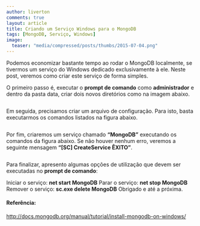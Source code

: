 ```yaml
---
author: liverton
comments: true
layout: article
title: Criando um Serviço Windows para o MongoDB
tags: [MongoDB, Serviço, Windows]
image:
  teaser: "media/compressed/posts/thumbs/2015-07-04.png"
---
```


Podemos economizar bastante tempo ao rodar o MongoDB localmente, se tivermos um serviço do Windows dedicado exclusivamente à ele. Neste post, veremos como criar este serviço de forma simples.

O primeiro passo é, executar o **prompt de comando** como **administrador** e dentro da pasta data, criar dois novos diretórios como na imagem abaixo.

<img src="{{ '/media/compressed/posts/2015-07-04/1.png' | prepend: site.baseurl }}" alt="">

Em seguida, precisamos criar um arquivo de configuração. Para isto, basta executarmos os comandos listados na figura abaixo.

<img src="{{ '/media/compressed/posts/2015-07-04/2.png' | prepend: site.baseurl }}" alt="">

Por fim, criaremos um serviço chamado **“MongoDB”** executando os comandos da figura abaixo. Se não houver nenhum erro, veremos a seguinte mensagem **“[SC] CreateService ÊXITO”**.

<img src="{{ '/media/compressed/posts/2015-07-04/3.png' | prepend: site.baseurl }}" alt="">

Para finalizar, apresento algumas opções de utilização que devem ser executadas no **prompt de comando**:

Iniciar o serviço: **net start MongoDB**
Parar o serviço: **net stop MongoDB**
Remover o serviço: **sc.exe delete MongoDB**
Obrigado e até a próxima.

#### **Referência:**

http://docs.mongodb.org/manual/tutorial/install-mongodb-on-windows/
